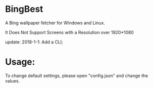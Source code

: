 # BingBest
A Bing wallpaper fetcher for Windows and Linux.

It Does Not Support Screens with a Resolution over 1920*1080

update:
  2018-1-1: Add a CLI; 
  
# Usage:
To change default settings, please open "config.json" and change the values.
